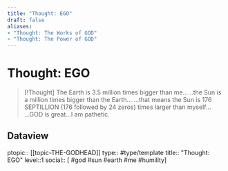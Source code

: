 ```yaml
---
title: "Thought: EGO"
draft: false
aliases:
- "Thought: The Works of GOD"
- "Thought: The Power of GOD"
---
```

# Thought: EGO
> [!Thought]
> The Earth is 3.5 million times bigger than me...
> ..the Sun is a million times bigger than the Earth...
> ...that means the Sun is 176 SEPTILLION (176 followed by 24 zeros) times larger than myself...
> ...GOD is great...I am pathetic.

## Dataview
ptopic:: [[topic-THE-GODHEAD]]
type:: #type/template
title:: "Thought: EGO"
level::1
social:: [ #god #sun #earth #me #humility]